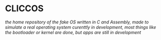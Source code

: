 # CLICCOS
*the home repository of the fake OS written in C and Assembly, made to simulate a real operating system*
*curenttly in development, most things like the bootloader or kernel are done, but apps are still in development*

